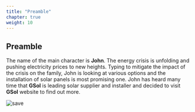 ```yaml
---
title: "Preamble"
chapter: true
weight: 10
---
```


## Preamble

The name of the main character is **John**. The energy crisis is unfolding and pushing electricity prices to new heights. Typing to mitigate the impact of the crisis on the family, John is looking at various options and the installation of solar panels is most promising one.
John has heard many time that **GSol** is leading solar supplier and installer and decided to visit **GSol** website to find out more.


![save](/images/Roof.PNG)
